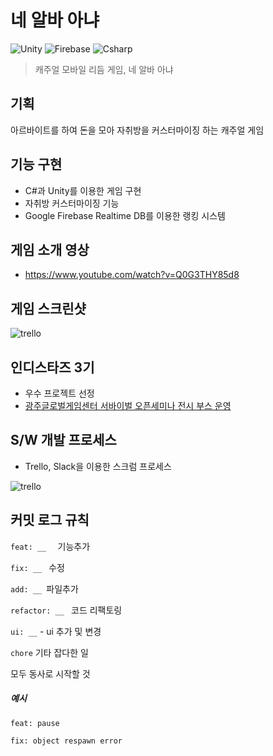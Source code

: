 # 네 알바 아냐

![Unity](<https://img.shields.io/badge/Unity-v2018.3.8f1-lightgray.svg>) ![Firebase](<https://img.shields.io/badge/Google Firebase-v5.1.0-yellow.svg>) ![Csharp](<https://img.shields.io/badge/C#-blueviolet.svg>)

> 캐주얼 모바일 리듬 게임, 네 알바 아냐



## 기획

아르바이트를 하여 돈을 모아 자취방을 커스터마이징 하는 캐주얼 게임



## 기능 구현

- C#과 Unity를 이용한 게임 구현
- 자취방 커스터마이징 기능
- Google Firebase Realtime DB를 이용한 랭킹 시스템



## 게임 소개 영상

- <https://www.youtube.com/watch?v=Q0G3THY85d8>



## 게임 스크린샷

![trello](<https://github.com/corykim0829/TNYB/blob/master/images/screenshots.jpg>)



## 인디스타즈 3기

- 우수 프로젝트 선정
- [광주글로벌게임센터 서바이벌 오픈세미나 전시 부스 운영](https://www.onoffmix.com/event/170166)



## S/W 개발 프로세스

- Trello, Slack을 이용한 스크럼 프로세스

![trello](<https://github.com/corykim0829/TNYB/blob/master/images/trello.png>)



## 커밋 로그 규칙

`feat: __  ` 기능추가

`fix: __ ` 수정

`add: __ `파일추가

`refactor: __ ` 코드 리팩토링

`ui: __` - ui 추가 및 변경

`chore` 기타 잡다한 일 

모두 동사로 시작할 것



##### **예시**

`feat: pause`

`fix: object respawn error`

